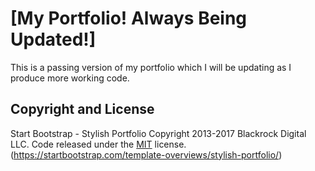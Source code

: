# [My Portfolio! Always Being Updated!]

This is a passing version of my portfolio which I will be updating as I produce more working code.

## Copyright and License

Start Bootstrap - Stylish Portfolio Copyright 2013-2017 Blackrock Digital LLC. Code released under the [MIT](https://github.com/BlackrockDigital/startbootstrap-stylish-portfolio/blob/gh-pages/LICENSE) license.
(https://startbootstrap.com/template-overviews/stylish-portfolio/)
